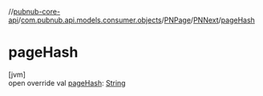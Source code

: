 //[pubnub-core-api](../../../../index.md)/[com.pubnub.api.models.consumer.objects](../../index.md)/[PNPage](../index.md)/[PNNext](index.md)/[pageHash](page-hash.md)

# pageHash

[jvm]\
open override val [pageHash](page-hash.md): [String](https://kotlinlang.org/api/latest/jvm/stdlib/kotlin/-string/index.html)
